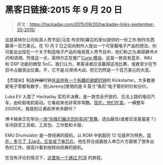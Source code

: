 # 黑客日链接:2015 年 9 月 20 日

> 原文：<https://hackaday.com/2015/09/20/hackaday-links-september-20-2015/>

这是英特尔公司和真人秀节目[马克·布奈特]幕后的家伙提供的一份工作:制作东西赢得一百万美元。在 10 月 2 日之前向制作人提出一个可穿戴电子产品的想法，你可能会出现在一个关于制造电子产品的电视真人秀节目中，他们称之为*美国最伟大的制造商*。凭借这一点，英特尔正在推广[Curie 模块](https://www-ssl.intel.com/content/www/us/en/wearables/wearable-soc.html)，这是一款具有蓝牙、IMU 和 DSP 功能的微型 SoC。我们认为，黑客读者应该赢得这场比赛，或者至少在节目中占据突出位置。不，它不是*垃圾场大战*，但它仍然是一个百万美元的大奖。

【杰瑞米】制造~~炸弹~~时钟[并且他有一个有趣的谢妮时钟](https://www.kickstarter.com/projects/tungstencustoms/nixie-radian-analog-wall-clock)的 Kickstarter。大多数谢妮电子管都有数字，但[Jeremy]使用的是 9 英寸“条形”电子管的时针和分针。

Luka EV 入围了 Hackaday 奖的半决赛，是一款完全开放的、合法上路的电动汽车，由轮毂电机驱动。它看起来也非常非常酷。[现在，他们在卖](http://www.lukaev.com/)。一辆整车 20000€。我提到过*看起来有多酷吗？*

博卡轴承正在举办[一场“向我们展示您的车间”竞赛](https://www.wishpond.com/lp/971676/)，选出最佳(或者应该是最差？)车间获奖工具柜、工具包、工作垫和卡钳。

EMU Drumulator 是一款经典的鼓机，以 ROM 中肮脏的 12 位鼓声为特色。[现在，多亏了【Jan】，它变成了单芯片](https://janostman.wordpress.com/2015/09/10/order-the-dsp-d8-pcm-drum-synth-chip/)。他在将合成器放入单芯片方面做了很多出色的工作，很高兴看到他转向经典的鼓机。

在没有评论的情况下，[这里有一个通过 PCB](https://www.youtube.com/watch?v=Eb5pHo5B790) 的旅程。